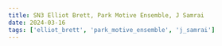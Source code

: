 ```yaml
---
title: SN3 Elliot Brett, Park Motive Ensemble, J Samrai
date: 2024-03-16
tags: ['elliot_brett', 'park_motive_ensemble', 'j_samrai']
---
```


